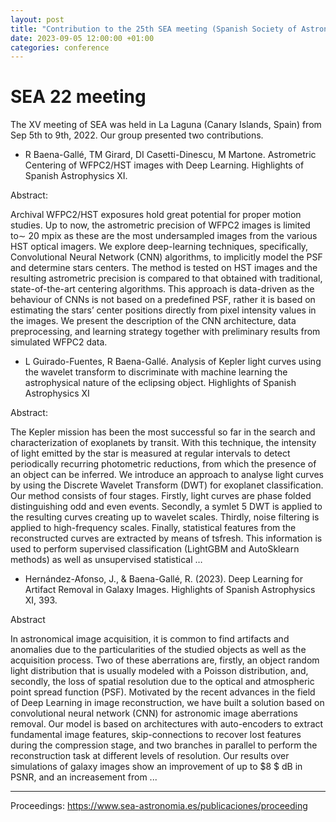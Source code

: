 ```yaml
---
layout: post
title: "Contribution to the 25th SEA meeting (Spanish Society of Astronomy)"
date: 2023-09-05 12:00:00 +01:00
categories: conference
---
```


# SEA 22 meeting

The XV meeting of SEA was held in La Laguna (Canary Islands, Spain) from Sep 5th to 9th, 2022. Our group presented two contributions.

- R Baena-Gallé, TM Girard, DI Casetti-Dinescu, M Martone. Astrometric Centering of WFPC2/HST images with Deep Learning. Highlights of Spanish Astrophysics XI.

Abstract:

Archival WFPC2/HST exposures hold great potential for proper motion studies. Up to now, the astrometric precision of WFPC2 images is limited to∼ 20 mpix as these are the most undersampled images from the various HST optical imagers. We explore deep-learning techniques, specifically, Convolutional Neural Network (CNN) algorithms, to implicitly model the PSF and determine stars centers. The method is tested on HST images and the resulting astrometric precision is compared to that obtained with traditional, state-of-the-art centering algorithms. This approach is data-driven as the behaviour of CNNs is not based on a predefined PSF, rather it is based on estimating the stars’ center positions directly from pixel intensity values in the images. We present the description of the CNN architecture, data preprocessing, and learning strategy together with preliminary results from simulated WFPC2 data.

- L Guirado-Fuentes, R Baena-Gallé. Analysis of Kepler light curves using the wavelet transform to discriminate with machine learning the astrophysical nature of the eclipsing object. Highlights of Spanish Astrophysics XI

Abstract:

The Kepler mission has been the most successful so far in the search and characterization of exoplanets by transit. With this technique, the intensity of light emitted by the star is measured at regular intervals to detect periodically recurring photometric reductions, from which the presence of an object can be inferred. We introduce an approach to analyse light curves by using the Discrete Wavelet Transform (DWT) for exoplanet classification. Our method consists of four stages. Firstly, light curves are phase folded distinguishing odd and even events. Secondly, a symlet 5 DWT is applied to the resulting curves creating up to
wavelet scales. Thirdly, noise filtering is applied to high-frequency scales. Finally, statistical features from the reconstructed curves are extracted by means of tsfresh. This information is used to perform supervised classification (LightGBM and AutoSklearn methods) as well as unsupervised statistical …

- Hernández-Afonso, J., & Baena-Gallé, R. (2023). Deep Learning for Artifact Removal in Galaxy Images. Highlights of Spanish Astrophysics XI, 393.

Abstract

In astronomical image acquisition, it is common to find artifacts and anomalies due to the particularities of the studied objects as well as the acquisition process. Two of these aberrations are, firstly, an object random light distribution that is usually modeled with a Poisson distribution, and, secondly, the loss of spatial resolution due to the optical and atmospheric point spread function (PSF). Motivated by the recent advances in the field of Deep Learning in image reconstruction, we have built a solution based on convolutional neural network (CNN) for astronomic image aberrations removal. Our model is based on architectures with auto-encoders to extract fundamental image features, skip-connections to recover lost features during the compression stage, and two branches in parallel to perform the reconstruction task at different levels of resolution. Our results over simulations of galaxy images show an improvement of up to $8 $ dB in PSNR, and an increasement from ...
 
---

Proceedings: https://www.sea-astronomia.es/publicaciones/proceeding
